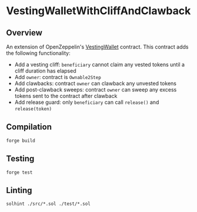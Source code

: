 # VestingWalletWithCliffAndClawback

## Overview
An extension of OpenZeppelin's [VestingWallet](https://github.com/OpenZeppelin/openzeppelin-contracts/blob/master/contracts/finance/VestingWallet.sol) contract. This contract adds the following functionality:
* Add a vesting cliff: `beneficiary` cannot claim any vested tokens until a cliff duration has elapsed
* Add `owner`: contract is `Ownable2Step`
* Add clawbacks: contract `owner` can clawback any unvested tokens
* Add post-clawback sweeps: contract `owner` can sweep any excess tokens sent to the contract after clawback
* Add release guard: only `beneficiary` can call `release()` and `release(token)`

## Compilation
`forge build`

## Testing
`forge test`

## Linting
`solhint ./src/*.sol ./test/*.sol`
